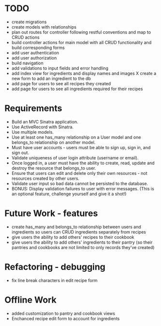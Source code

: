# TODO
* create migrations
* create models with relationships
* plan out routes for controller following restful conventions and map to CRUD actions
* build controller actions for main model with all CRUD functionality and build corresponding forms
* add user authentication
* add user authorization
* build navigation
* add validations to input fields and error handling
* add index view for ingredients and display names and images
X create a new form to add an ingredient to the db
* add page for users to see all recipes they created
* add page for users to see all ingredients required for their recipes

# Requirements
* Build an MVC Sinatra application.
* Use ActiveRecord with Sinatra.
* Use multiple models.
* Use at least one has_many relationship on a User model and one belongs_to relationship on another model.
* Must have user accounts - users must be able to sign up, sign in, and sign out.
* Validate uniqueness of user login attribute (username or email).
* Once logged in, a user must have the ability to create, read, update and destroy the resource that belongs_to user.
* Ensure that users can edit and delete only their own resources - not resources created by other users.
* Validate user input so bad data cannot be persisted to the database.
* BONUS: Display validation failures to user with error messages. (This is an optional feature, challenge yourself and give it a shot!)

# Future Work - features
* create has_many and belongs_to relationship between users and ingredients so users can CRUD ingredients separately from recipes
* give users the ability to add others' recipes to their cookbook
* give users the ability to add others' ingredients to their pantry
(so their pantries and cookbooks are not limited to only records they've created)

# Refactoring - debugging
* fix line break characters in edit recipe form

# Offline Work
* added customization to pantry and cookbook views
* Enchanced recipe edit form to account for ingredients
